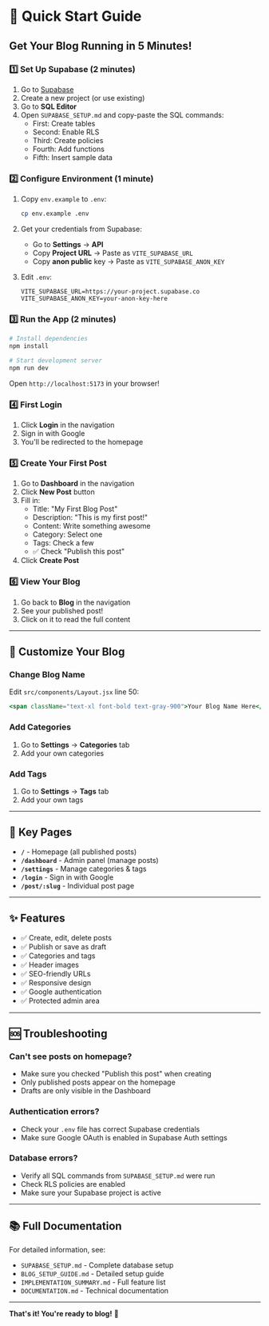 # 🚀 Quick Start Guide

## Get Your Blog Running in 5 Minutes!

### 1️⃣ Set Up Supabase (2 minutes)

1. Go to [Supabase](https://app.supabase.com)
2. Create a new project (or use existing)
3. Go to **SQL Editor**
4. Open `SUPABASE_SETUP.md` and copy-paste the SQL commands:
   - First: Create tables
   - Second: Enable RLS
   - Third: Create policies
   - Fourth: Add functions
   - Fifth: Insert sample data

### 2️⃣ Configure Environment (1 minute)

1. Copy `env.example` to `.env`:

   ```bash
   cp env.example .env
   ```

2. Get your credentials from Supabase:

   - Go to **Settings** → **API**
   - Copy **Project URL** → Paste as `VITE_SUPABASE_URL`
   - Copy **anon public** key → Paste as `VITE_SUPABASE_ANON_KEY`

3. Edit `.env`:
   ```env
   VITE_SUPABASE_URL=https://your-project.supabase.co
   VITE_SUPABASE_ANON_KEY=your-anon-key-here
   ```

### 3️⃣ Run the App (2 minutes)

```bash
# Install dependencies
npm install

# Start development server
npm run dev
```

Open `http://localhost:5173` in your browser!

### 4️⃣ First Login

1. Click **Login** in the navigation
2. Sign in with Google
3. You'll be redirected to the homepage

### 5️⃣ Create Your First Post

1. Go to **Dashboard** in the navigation
2. Click **New Post** button
3. Fill in:
   - Title: "My First Blog Post"
   - Description: "This is my first post!"
   - Content: Write something awesome
   - Category: Select one
   - Tags: Check a few
   - ✅ Check "Publish this post"
4. Click **Create Post**

### 6️⃣ View Your Blog

1. Go back to **Blog** in the navigation
2. See your published post!
3. Click on it to read the full content

---

## 🎨 Customize Your Blog

### Change Blog Name

Edit `src/components/Layout.jsx` line 50:

```jsx
<span className="text-xl font-bold text-gray-900">Your Blog Name Here</span>
```

### Add Categories

1. Go to **Settings** → **Categories** tab
2. Add your own categories

### Add Tags

1. Go to **Settings** → **Tags** tab
2. Add your own tags

---

## 📁 Key Pages

- **`/`** - Homepage (all published posts)
- **`/dashboard`** - Admin panel (manage posts)
- **`/settings`** - Manage categories & tags
- **`/login`** - Sign in with Google
- **`/post/:slug`** - Individual post page

---

## ✨ Features

- ✅ Create, edit, delete posts
- ✅ Publish or save as draft
- ✅ Categories and tags
- ✅ Header images
- ✅ SEO-friendly URLs
- ✅ Responsive design
- ✅ Google authentication
- ✅ Protected admin area

---

## 🆘 Troubleshooting

### Can't see posts on homepage?

- Make sure you checked "Publish this post" when creating
- Only published posts appear on the homepage
- Drafts are only visible in the Dashboard

### Authentication errors?

- Check your `.env` file has correct Supabase credentials
- Make sure Google OAuth is enabled in Supabase Auth settings

### Database errors?

- Verify all SQL commands from `SUPABASE_SETUP.md` were run
- Check RLS policies are enabled
- Make sure your Supabase project is active

---

## 📚 Full Documentation

For detailed information, see:

- `SUPABASE_SETUP.md` - Complete database setup
- `BLOG_SETUP_GUIDE.md` - Detailed setup guide
- `IMPLEMENTATION_SUMMARY.md` - Full feature list
- `DOCUMENTATION.md` - Technical documentation

---

**That's it! You're ready to blog!** 🎉
